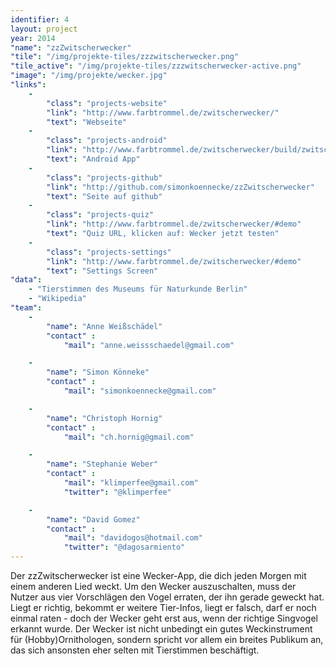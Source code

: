 ```yaml
---
identifier: 4
layout: project
year: 2014
"name": "zzZwitscherwecker"
"tile": "/img/projekte-tiles/zzzwitscherwecker.png"
"tile_active": "/img/projekte-tiles/zzzwitscherwecker-active.png"
"image": "/img/projekte/wecker.jpg"
"links":
    -
        "class": "projects-website"
        "link": "http://www.farbtrommel.de/zwitscherwecker/"
        "text": "Webseite"
    -
        "class": "projects-android"
        "link": "http://www.farbtrommel.de/zwitscherwecker/build/zwitscherwecker.apk"
        "text": "Android App"
    -
        "class": "projects-github"
        "link": "http://github.com/simonkoennecke/zzZwitscherwecker"
        "text": "Seite auf github"
    -
        "class": "projects-quiz"
        "link": "http://www.farbtrommel.de/zwitscherwecker/#demo"
        "text": "Quiz URL, klicken auf: Wecker jetzt testen"
    -
        "class": "projects-settings"
        "link": "http://www.farbtrommel.de/zwitscherwecker/#demo"
        "text": "Settings Screen"
"data":
    - "Tierstimmen des Museums für Naturkunde Berlin"
    - "Wikipedia"
"team":
    -
        "name": "Anne Weißschädel"
        "contact" :
            "mail": "anne.weissschaedel@gmail.com"

    -
        "name": "Simon Könneke"
        "contact" :
            "mail": "simonkoennecke@gmail.com"

    -
        "name": "Christoph Hornig"
        "contact" :
            "mail": "ch.hornig@gmail.com"

    -
        "name": "Stephanie Weber"
        "contact" :
            "mail": "klimperfee@gmail.com"
            "twitter": "@klimperfee"

    -
        "name": "David Gomez"
        "contact" :
            "mail": "davidogos@hotmail.com"
            "twitter": "@dagosarmiento"
---
```

Der zzZwitscherwecker ist eine Wecker-App, die dich jeden Morgen mit einem anderen Lied weckt. Um den Wecker
auszuschalten, muss der Nutzer aus vier Vorschlägen den Vogel erraten, der ihn gerade geweckt hat. Liegt er richtig,
bekommt er weitere Tier-Infos, liegt er falsch, darf er noch einmal raten - doch der Wecker geht erst aus, wenn der
richtige Singvogel erkannt wurde. Der Wecker ist nicht unbedingt ein gutes Weckinstrument für (Hobby)Ornithologen,
sondern spricht vor allem ein breites Publikum an, das sich ansonsten eher selten mit Tierstimmen beschäftigt.